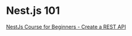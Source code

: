 # Nest.js 101

[NestJs Course for Beginners - Create a REST API](https://www.youtube.com/watch?v=GHTA143_b-s&list=WL&index=7&t=4251s&ab_channel=freeCodeCamp.org)
